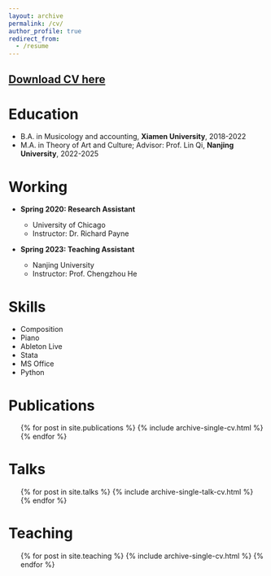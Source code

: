 ```yaml
---
layout: archive
permalink: /cv/
author_profile: true
redirect_from:
  - /resume
---
```

[Download CV here](http://viviending.github.io/linweiding/files/CV_DING_July2023.pdf)
---

Education
======
* B.A. in Musicology and accounting, **Xiamen University**, 2018-2022
* M.A. in Theory of Art and Culture; Advisor: Prof. Lin Qi, **Nanjing University**, 2022-2025
  

Working
======
* **Spring 2020: Research Assistant**
  * University of Chicago
  * Instructor: Dr. Richard Payne

* **Spring 2023: Teaching Assistant**
  * Nanjing University
  * Instructor: Prof. Chengzhou He
    
Skills
======
* Composition
* Piano
* Ableton Live
* Stata
* MS Office
* Python


Publications
======
  <ul>{% for post in site.publications %}
    {% include archive-single-cv.html %}
  {% endfor %}</ul>
  
Talks
======
  <ul>{% for post in site.talks %}
    {% include archive-single-talk-cv.html %}
  {% endfor %}</ul>
  
Teaching
======
  <ul>{% for post in site.teaching %}
    {% include archive-single-cv.html %}
  {% endfor %}</ul>
  
